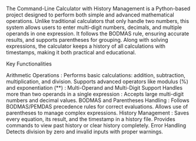 The Command-Line Calculator with History Management is a Python-based project designed to perform both simple and advanced mathematical operations. Unlike traditional calculators that only handle two numbers, 
this system allows users to enter multi-digit numbers, decimals, and multiple operands in one expression. It follows the BODMAS rule, ensuring accurate results, and supports parentheses for grouping. 
Along with solving expressions, the calculator keeps a history of all calculations with timestamps, making it both practical and educational.

Key Functionalities

Arithmetic Operations : Performs basic calculations: addition, subtraction, multiplication, and division.
Supports advanced operators like modulus (%) and exponentiation (**) : Multi-Operand and Multi-Digit Support
Handles more than two operands in a single expression : Accepts large multi-digit numbers and decimal values.
BODMAS and Parentheses Handling : Follows BODMAS/PEMDAS precedence rules for correct evaluations.
Allows use of parentheses to manage complex expressions.
History Management : Saves every equation, its result, and the timestamp in a history file.
Provides commands to view past history or clear history completely.
Error Handling
Detects division by zero and invalid inputs with proper warnings.
